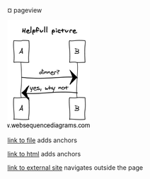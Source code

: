 ¤ pageview

![an image](image.png)

[link to file](a_doc.md) adds anchors

[link to html](some.html) adds anchors

[link to external site](http://google.com) navigates outside the page